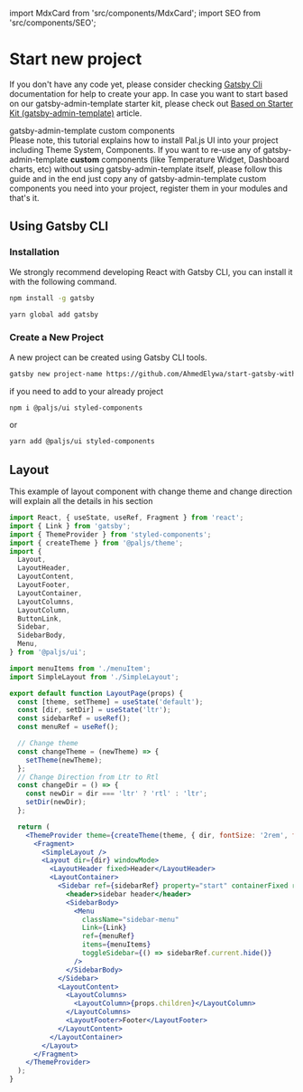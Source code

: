 import MdxCard from 'src/components/MdxCard';
import SEO from 'src/components/SEO';

<SEO title="Start new project" />

<MdxCard>

# Start new project

If you don't have any code yet, please consider checking [Gatsby Cli](https://www.gatsbyjs.org/docs/quick-start) documentation for help to create your app.
In case you want to start based on our gatsby-admin-template starter kit, please check out [Based on Starter Kit (gatsby-admin-template)](/ui/guides/install-based-on-starter-kit) article.

<div class="note note-info">
  <div class="note-title">gatsby-admin-template custom components</div>
  <div class="note-body">
    Please note, this tutorial explains how to install Pal.js UI into your project
    including Theme System, Components. If you want to re-use any of gatsby-admin-template
    <strong> custom</strong> components (like Temperature Widget, Dashboard charts,
    etc) without using gatsby-admin-template itself, please follow this guide and in the end
    just copy any of gatsby-admin-template custom components you need into your project, register
    them in your modules and that's it.
  </div>
</div>

## Using Gatsby CLI

### Installation

We strongly recommend developing React with Gatsby CLI, you can install it with the following command.

```bash
npm install -g gatsby
```

```bash
yarn global add gatsby
```

### Create a New Project

A new project can be created using Gatsby CLI tools.

```bash
gatsby new project-name https://github.com/AhmedElywa/start-gatsby-with-oah-ui
```

if you need to add to your already project

```bash
npm i @paljs/ui styled-components
```

or

```bash
yarn add @paljs/ui styled-components
```

## Layout

This example of layout component with change theme and change direction will explain all the details in his section

```jsx
import React, { useState, useRef, Fragment } from 'react';
import { Link } from 'gatsby';
import { ThemeProvider } from 'styled-components';
import { createTheme } from '@paljs/theme';
import {
  Layout,
  LayoutHeader,
  LayoutContent,
  LayoutFooter,
  LayoutContainer,
  LayoutColumns,
  LayoutColumn,
  ButtonLink,
  Sidebar,
  SidebarBody,
  Menu,
} from '@paljs/ui';

import menuItems from './menuItem';
import SimpleLayout from './SimpleLayout';

export default function LayoutPage(props) {
  const [theme, setTheme] = useState('default');
  const [dir, setDir] = useState('ltr');
  const sidebarRef = useRef();
  const menuRef = useRef();

  // Change theme
  const changeTheme = (newTheme) => {
    setTheme(newTheme);
  };
  // Change Direction from Ltr to Rtl
  const changeDir = () => {
    const newDir = dir === 'ltr' ? 'rtl' : 'ltr';
    setDir(newDir);
  };

  return (
    <ThemeProvider theme={createTheme(theme, { dir, fontSize: '2rem', fontMain: 'font family' })}>
      <Fragment>
        <SimpleLayout />
        <Layout dir={dir} windowMode>
          <LayoutHeader fixed>Header</LayoutHeader>
          <LayoutContainer>
            <Sidebar ref={sidebarRef} property="start" containerFixed responsive>
              <header>sidebar header</header>
              <SidebarBody>
                <Menu
                  className="sidebar-menu"
                  Link={Link}
                  ref={menuRef}
                  items={menuItems}
                  toggleSidebar={() => sidebarRef.current.hide()}
                />
              </SidebarBody>
            </Sidebar>
            <LayoutContent>
              <LayoutColumns>
                <LayoutColumn>{props.children}</LayoutColumn>
              </LayoutColumns>
              <LayoutFooter>Footer</LayoutFooter>
            </LayoutContent>
          </LayoutContainer>
        </Layout>
      </Fragment>
    </ThemeProvider>
  );
}
```

</MdxCard>
